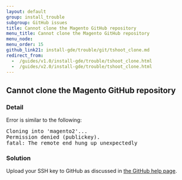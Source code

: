 ```yaml
---
layout: default
group: install_trouble
subgroup: GitHub issues
title: Cannot clone the Magento GitHub repository
menu_title: Cannot clone the Magento GitHub repository
menu_node:
menu_order: 15
github_link21: install-gde/trouble/git/tshoot_clone.md
redirect_from:
  -  /guides/v1.0/install-gde/trouble/tshoot_clone.html
  -  /guides/v2.0/install-gde/trouble/tshoot_clone.html
---
```



<h2 id="install-trouble-cannot-clone">Cannot clone the Magento GitHub repository</h2>

### Detail

Error is similar to the following:

<pre>Cloning into 'magento2'...
Permission denied (publickey).
fatal: The remote end hung up unexpectedly</pre>

### Solution

Upload your SSH key to GitHub as discussed in <a href="https://help.github.com/articles/generating-ssh-keys" target="_blank">the GitHub help page</a>.

